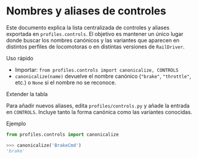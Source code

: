 # Nombres y aliases de controles

Este documento explica la lista centralizada de controles y aliases exportada
en `profiles.controls`. El objetivo es mantener un único lugar donde buscar
los nombres canónicos y las variantes que aparecen en distintos perfiles
de locomotoras o en distintas versiones de `RailDriver`.

Uso rápido

- Importar: `from profiles.controls import canonicalize, CONTROLS`
- `canonicalize(name)` devuelve el nombre canónico (`"brake"`, `"throttle"`, etc.)
  o `None` si el nombre no se reconoce.

Extender la tabla

Para añadir nuevos aliases, edita `profiles/controls.py` y añade la entrada
en `CONTROLS`. Incluye tanto la forma canónica como las variantes conocidas.

Ejemplo

```python
from profiles.controls import canonicalize

>>> canonicalize('BrakeCmd')
'brake'
```
